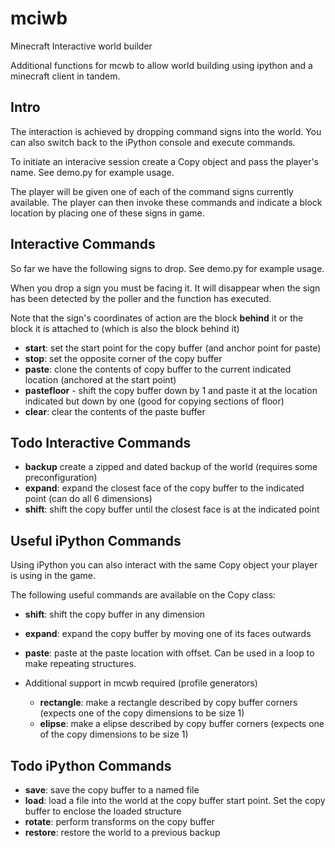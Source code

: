 # mciwb
Minecraft Interactive world builder

Additional functions for mcwb to allow world building using ipython and a minecraft client in tandem.

## Intro
The interaction is achieved by dropping command signs into the world.
You can also switch back to the iPython console and execute commands.

To initiate an interacive session create a Copy object and
pass the player's name. See demo.py for example usage.

The player will be given one of each of the command signs
currently available. The player can then invoke these
commands and indicate a block location by placing one of
these signs in game.

## Interactive Commands
So far we have the following signs to drop. See demo.py for example usage.

When you drop a sign you must be facing it. It will disappear when
the sign has been detected by the poller and the function has executed.

Note that the sign's coordinates of action are the block **behind** it or the block it is attached to (which is also
the block behind it)

- **start**: set the start point for the copy buffer (and anchor point for paste)
- **stop**: set the opposite corner of the copy buffer
- **paste**: clone the contents of copy buffer to the current
indicated location (anchored at the start point)
- **pastefloor** - shift the copy buffer down by 1 and paste it at the location
  indicated but down by one (good for copying sections of floor)
- **clear**: clear the contents of the paste buffer

## Todo Interactive Commands

- **backup** create a zipped and dated backup of the world
 (requires some preconfiguration)
- **expand**: expand the closest face of the copy buffer to the indicated point (can do all 6 dimensions)
- **shift**: shift the copy buffer until the closest face is at the indicated point

## Useful iPython Commands

Using iPython you can also interact with the same Copy object
your player is using in the game.

The following useful commands are available on the Copy class:

- **shift**: shift the copy buffer in any dimension
- **expand**: expand the copy buffer by moving one of its faces
outwards
- **paste**: paste at the paste location with offset. Can
be used in a loop to make repeating structures.
- Additional support in mcwb required (profile generators)

  - **rectangle**: make a rectangle described by copy buffer
  corners (expects one of the copy dimensions to be size 1)
  - **elipse**: make a elipse described by copy buffer
  corners (expects one of the copy dimensions to be size 1)

## Todo iPython Commands

- **save**: save the copy buffer to a named file
- **load**: load a file into the world at the copy buffer start point. Set the copy buffer to enclose the loaded structure
- **rotate**: perform transforms on the copy buffer
- **restore**: restore the world to a previous backup
